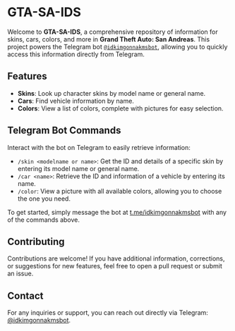 # GTA-SA-IDS

Welcome to **GTA-SA-IDS**, a comprehensive repository of information for skins, cars, colors, and more in **Grand Theft Auto: San Andreas**. This project powers the Telegram bot [`@idkimgonnakmsbot`](https://t.me/idkimgonnakmsbot), allowing you to quickly access this information directly from Telegram.

## Features

- **Skins**: Look up character skins by model name or general name.
- **Cars**: Find vehicle information by name.
- **Colors**: View a list of colors, complete with pictures for easy selection.

## Telegram Bot Commands

Interact with the bot on Telegram to easily retrieve information:

- `/skin <modelname or name>`: Get the ID and details of a specific skin by entering its model name or general name.
- `/car <name>`: Retrieve the ID and information of a vehicle by entering its name.
- `/color`: View a picture with all available colors, allowing you to choose the one you need.

To get started, simply message the bot at [t.me/idkimgonnakmsbot](https://t.me/idkimgonnakmsbot) with any of the commands above.

## Contributing

Contributions are welcome! If you have additional information, corrections, or suggestions for new features, feel free to open a pull request or submit an issue.

## Contact

For any inquiries or support, you can reach out directly via Telegram: [@idkimgonnakmsbot](https://t.me/idkimgonnakmsbot).
